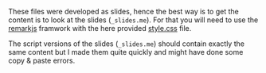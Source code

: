 These files were developed as slides, hence the best way is to get the content is to look at the slides (`_slides.me`). For that you will need to use the [remarkjs](https://github.com/gnab/remark) framwork with the here provided [style.css](style.css) file.

The script versions of the slides (`_slides.me`) should contain exactly the same content but I made them quite quickly and might have done some copy & paste errors.
